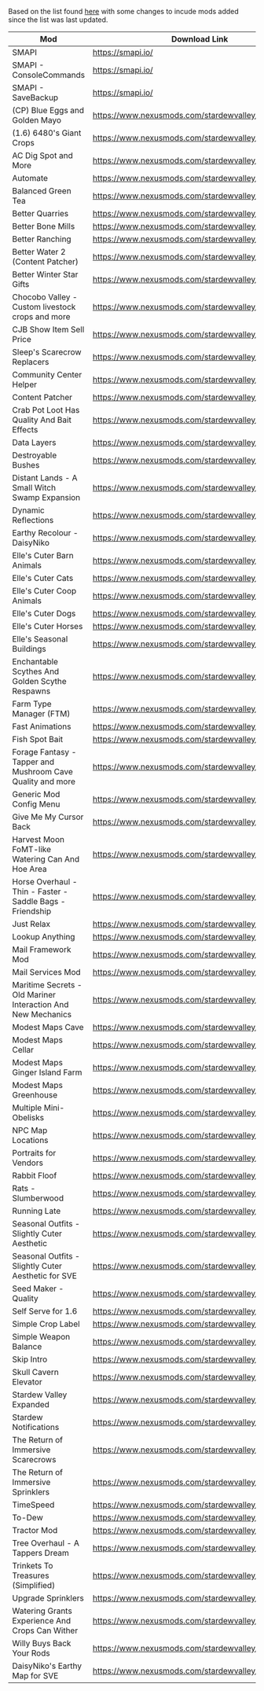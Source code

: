 Based on the list found [here](https://docs.google.com/spreadsheets/d/16nyz3Ih0oG4xFjlfHmgq0oIESv6ZHJ5--CS6kITY8f4) with some changes
to incude mods added since the list was last updated.


| Mod                                                          | Download Link                                      |
|--------------------------------------------------------------|----------------------------------------------------|
| SMAPI                                                        | https://smapi.io/                                  |
| SMAPI - ConsoleCommands                                      | https://smapi.io/                                  |
| SMAPI - SaveBackup                                           | https://smapi.io/                                  |
| (CP) Blue Eggs and Golden Mayo                               | https://www.nexusmods.com/stardewvalley/mods/20266 |
| (1.6) 6480's Giant Crops                                     | https://www.nexusmods.com/stardewvalley/mods/5221  |
| AC Dig Spot and More                                         | https://www.nexusmods.com/stardewvalley/mods/21026 |
| Automate                                                     | https://www.nexusmods.com/stardewvalley/mods/1063  |
| Balanced Green Tea                                           | https://www.nexusmods.com/stardewvalley/mods/21398 |
| Better Quarries                                              | https://www.nexusmods.com/stardewvalley/mods/20956 |
| Better Bone Mills                                            | https://www.nexusmods.com/stardewvalley/mods/16185 |
| Better Ranching                                              | https://www.nexusmods.com/stardewvalley/mods/859   |
| Better Water 2 (Content Patcher)                             | https://www.nexusmods.com/stardewvalley/mods/15079 |
| Better Winter Star Gifts                                     | https://www.nexusmods.com/stardewvalley/mods/14994 |
| Chocobo Valley - Custom livestock crops and more             | https://www.nexusmods.com/stardewvalley/mods/22226 |
| CJB Show Item Sell Price                                     | https://www.nexusmods.com/stardewvalley/mods/5     |
| Sleep's Scarecrow Replacers                                  | https://www.nexusmods.com/stardewvalley/mods/22273 |
| Community Center Helper                                      | https://www.nexusmods.com/stardewvalley/mods/6893  |
| Content Patcher                                              | https://www.nexusmods.com/stardewvalley/mods/1915  |
| Crab Pot Loot Has Quality And Bait Effects                   | https://www.nexusmods.com/stardewvalley/mods/7767  |
| Data Layers                                                  | https://www.nexusmods.com/stardewvalley/mods/1691  |
| Destroyable Bushes                                           | https://www.nexusmods.com/stardewvalley/mods/6304  |
| Distant Lands - A Small Witch Swamp Expansion                | https://www.nexusmods.com/stardewvalley/mods/18109 |
| Dynamic Reflections                                          | https://www.nexusmods.com/stardewvalley/mods/12831 |
| Earthy Recolour - DaisyNiko                                  | https://www.nexusmods.com/stardewvalley/mods/5255  |
| Elle's Cuter Barn Animals                                    | https://www.nexusmods.com/stardewvalley/mods/20044 |
| Elle's Cuter Cats                                            | https://www.nexusmods.com/stardewvalley/mods/20041 |
| Elle's Cuter Coop Animals                                    | https://www.nexusmods.com/stardewvalley/mods/20043 |
| Elle's Cuter Dogs                                            | https://www.nexusmods.com/stardewvalley/mods/20040 |
| Elle's Cuter Horses                                          | https://www.nexusmods.com/stardewvalley/mods/20042 |
| Elle's Seasonal Buildings                                    | https://www.nexusmods.com/stardewvalley/mods/1993  |
| Enchantable Scythes And Golden Scythe Respawns               | https://www.nexusmods.com/stardewvalley/mods/10668 |
| Farm Type Manager (FTM)                                      | https://www.nexusmods.com/stardewvalley/mods/3231  |
| Fast Animations                                              | https://www.nexusmods.com/stardewvalley/mods/1089  |
| Fish Spot Bait                                               | https://www.nexusmods.com/stardewvalley/mods/17581 |
| Forage Fantasy - Tapper and Mushroom Cave Quality and more   | https://www.nexusmods.com/stardewvalley/mods/7554  |
| Generic Mod Config Menu                                      | https://www.nexusmods.com/stardewvalley/mods/5098  |
| Give Me My Cursor Back                                       | https://www.nexusmods.com/stardewvalley/mods/9976  |
| Harvest Moon FoMT-like Watering Can And Hoe Area             | https://www.nexusmods.com/stardewvalley/mods/7851  |
| Horse Overhaul - Thin - Faster - Saddle Bags - Friendship    | https://www.nexusmods.com/stardewvalley/mods/7911  |
| Just Relax                                                   | https://www.nexusmods.com/stardewvalley/mods/7770  |
| Lookup Anything                                              | https://www.nexusmods.com/stardewvalley/mods/541   |
| Mail Framework Mod                                           | https://www.nexusmods.com/stardewvalley/mods/1536  |
| Mail Services Mod                                            | https://www.nexusmods.com/stardewvalley/mods/7842  |
| Maritime Secrets - Old Mariner Interaction And New Mechanics | https://www.nexusmods.com/stardewvalley/mods/10758 |
| Modest Maps Cave                                             | https://www.nexusmods.com/stardewvalley/mods/7242  |
| Modest Maps Cellar                                           | https://www.nexusmods.com/stardewvalley/mods/7469  |
| Modest Maps Ginger Island Farm                               | https://www.nexusmods.com/stardewvalley/mods/8742  |
| Modest Maps Greenhouse                                       | https://www.nexusmods.com/stardewvalley/mods/7341  |
| Multiple Mini-Obelisks                                       | https://www.nexusmods.com/stardewvalley/mods/7900  |
| NPC Map Locations                                            | https://www.nexusmods.com/stardewvalley/mods/239   |
| Portraits for Vendors                                        | https://www.nexusmods.com/stardewvalley/mods/20414 |
| Rabbit Floof                                                 | https://www.nexusmods.com/stardewvalley/mods/3637  |
| Rats - Slumberwood                                           | https://www.nexusmods.com/stardewvalley/mods/21031 |
| Running Late                                                 | https://www.nexusmods.com/stardewvalley/mods/3518  |
| Seasonal Outfits - Slightly Cuter Aesthetic                  | https://www.nexusmods.com/stardewvalley/mods/5450  |
| Seasonal Outfits - Slightly Cuter Aesthetic for SVE          | https://www.nexusmods.com/stardewvalley/mods/5969  |
| Seed Maker - Quality                                         | https://www.nexusmods.com/stardewvalley/mods/21000 |
| Self Serve for 1.6                                           | https://www.nexusmods.com/stardewvalley/mods/20985 |
| Simple Crop Label                                            | https://www.nexusmods.com/stardewvalley/mods/314   |
| Simple Weapon Balance                                        | https://www.nexusmods.com/stardewvalley/mods/19948 |
| Skip Intro                                                   | https://www.nexusmods.com/stardewvalley/mods/533   |
| Skull Cavern Elevator                                        | https://www.nexusmods.com/stardewvalley/mods/963   |
| Stardew Valley Expanded                                      | https://www.nexusmods.com/stardewvalley/mods/3753  |
| Stardew Notifications                                        | https://www.nexusmods.com/stardewvalley/mods/4713  |
| The Return of Immersive Scarecrows                           | https://www.nexusmods.com/stardewvalley/mods/20701 |
| The Return of Immersive Sprinklers                           | https://www.nexusmods.com/stardewvalley/mods/20796 |
| TimeSpeed                                                    | https://www.nexusmods.com/stardewvalley/mods/169   |
| To-Dew                                                       | https://www.nexusmods.com/stardewvalley/mods/7409  |
| Tractor Mod                                                  | https://www.nexusmods.com/stardewvalley/mods/1401  |
| Tree Overhaul - A Tappers Dream                              | https://www.nexusmods.com/stardewvalley/mods/260   |
| Trinkets To Treasures (Simplified)                           | https://www.nexusmods.com/stardewvalley/mods/19091 |
| Upgrade Sprinklers                                           | https://www.nexusmods.com/stardewvalley/mods/16689 |
| Watering Grants Experience And Crops Can Wither              | https://www.nexusmods.com/stardewvalley/mods/7768  |
| Willy Buys Back Your Rods                                    | https://www.nexusmods.com/stardewvalley/mods/21578 |
| DaisyNiko's Earthy Map for SVE                               | https://www.nexusmods.com/stardewvalley/mods/21788 |
